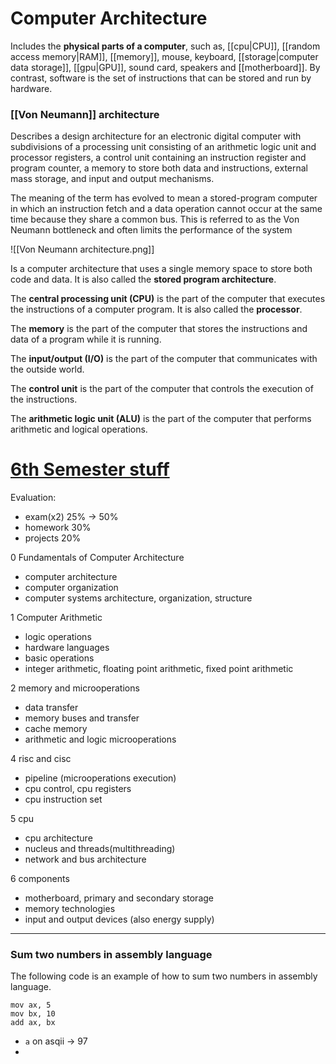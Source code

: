 # Computer Architecture

Includes the **physical parts of a computer**, such as, [[cpu|CPU]], [[random access memory|RAM]], [[memory]], mouse, keyboard, [[storage|computer data storage]], [[gpu|GPU]], sound card, speakers and [[motherboard]].
By contrast, software is the set of instructions that can be stored and run by hardware. 

### [[Von Neumann]] architecture
Describes a design architecture for an electronic digital computer with subdivisions of a processing unit consisting of an arithmetic logic unit and processor registers, a control unit containing an instruction register and program counter, a memory to store both data and instructions, external mass storage, and input and output mechanisms.

The meaning of the term has evolved to mean a stored-program computer in which an instruction fetch and a data operation cannot occur at the same time because they share a common bus. This is referred to as the Von Neumann bottleneck and often limits the performance of the system

![[Von Neumann architecture.png]]

Is a computer architecture that uses a single memory space to store both code and data. It is also called the **stored program architecture**.

The **central processing unit (CPU)** is the part of the computer that executes the instructions of a computer program. It is also called the **processor**.

The **memory** is the part of the computer that stores the instructions and data of a program while it is running.

The **input/output (I/O)** is the part of the computer that communicates with the outside world.

The **control unit** is the part of the computer that controls the execution of the instructions.

The **arithmetic logic unit (ALU)** is the part of the computer that performs arithmetic and logical operations.


# [6th Semester stuff](/schedule.md)
Evaluation:
- exam(x2) 25% -> 50%
- homework 30%
- projects 20%



0 Fundamentals of Computer Architecture
- computer architecture
- computer organization
- computer systems architecture, organization, structure

1 Computer Arithmetic
- logic operations
- hardware languages
- basic operations
- integer arithmetic, floating point arithmetic, fixed point arithmetic

2 memory and microoperations
- data transfer
- memory buses and transfer
- cache memory
- arithmetic and logic microoperations

4 risc and cisc
- pipeline (microoperations execution)
- cpu control, cpu registers
- cpu instruction set

5 cpu
- cpu architecture
- nucleus and threads(multithreading)
- network and bus architecture

6 components
- motherboard, primary and secondary storage
- memory technologies
- input and output devices (also energy supply)

----

### Sum two numbers in assembly language
The following code is an example of how to sum two numbers in assembly language.

```assembly
mov ax, 5
mov bx, 10
add ax, bx
```

- `a` on asqii -> 97
- 
